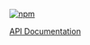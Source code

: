 [![npm](https://img.shields.io/npm/v/@acoustic-content-sdk/ng-logger.svg?style=flat-square)](https://www.npmjs.com/package/@acoustic-content-sdk/ng-logger)

[API Documentation](./markdown/ng-logger.md)
